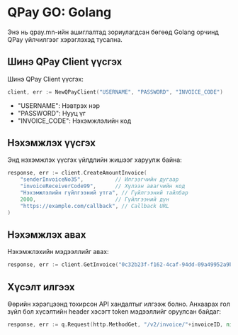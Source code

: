 # QPay GO: Golang

Энэ нь qpay.mn-ийн ашиглалтад зориулагдсан бөгөөд Golang орчинд QPay үйлчилгээг хэрэглэхэд тусална.

## Шинэ QPay Client үүсгэх

Шинэ QPay Client үүсгэх:

```go
client, err := NewQPayClient("USERNAME", "PASSWORD", "INVOICE_CODE")
```

- "USERNAME": Нэвтрэх нэр
- "PASSWORD": Нууц үг
- "INVOICE_CODE": Нэхэмжлэлийн код

## Нэхэмжлэх үүсгэх

Энд нэхэмжлэх үүсгэх үйлдлийн жишээг харуулж байна:

```go
response, err := client.CreateAmountInvoice(
    "senderInvoiceNo35",          // Илгээгчийн дугаар
    "invoiceReceiverCode99",      // Хүлээн авагчийн код
    "Нэхэмжлэлийн гүйлгээний утга", // Гүйлгээний тайлбар
    2000,                         // Гүйлгээний дүн
    "https://example.com/callback", // Callback URL
)
```

## Нэхэмжлэх авах

Нэхэмжлэхийн мэдээллийг авах:

```go
response, err := client.GetInvoice("0c32b23f-f162-4caf-94dd-09a49952a9ba")
```

## Хүсэлт илгээх

Өөрийн хэрэгцээнд тохирсон API хандалтыг илгээж болно. Анхаарах гол зүйл бол хүсэлтийн header хэсэгт token мэдээллийг оруулсан байдаг:

```go
response, err := q.Request(http.MethodGet, "/v2/invoice/"+invoiceID, nil)
```
